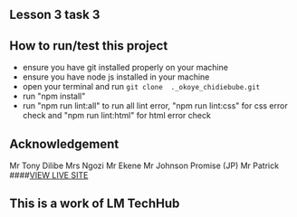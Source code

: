 ## Lesson 3 task 3
## How to run/test this project
* ensure you have git installed properly on your machine
* ensure you have node js installed in your machine
* open your terminal and run `git clone  ._okoye_chidiebube.git`
* run "npm install"
* run "npm run lint:all" to run all lint error, "npm run lint:css" for css error check and "npm run lint:html" for html error check
## Acknowledgement
Mr Tony Dilibe
Mrs Ngozi
Mr Ekene
Mr Johnson Promise (JP)
Mr Patrick
####[VIEW LIVE SITE]()
## This is a work of LM TechHub
